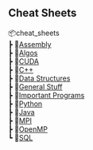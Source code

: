 ## Cheat Sheets
<!-- <base href="https://theprogrammerdavid.github.io/CC/cheat_sheets" > -->

📦cheat_sheets <br/>
 ┣ 📂[Assembly](cheat_sheets/Assembly/index) <br/>
 ┣ 📂[Algos](cheat_sheets/Algos/index) <br/>
 ┣ 📂[CUDA](cheat_sheets/CUDA/index) <br/>
 ┣ 📂[C++](cheat_sheets/C++/index) <br/>
 ┣ 📂[Data Structures](cheat_sheets/Data%20Structures/index) <br/>
 ┣ 📂[General Stuff](cheat_sheets/GeneralStuff/index) <br/>
 ┣ 📂[Important Programs](cheat_sheets/ImpPrograms/index) <br/>
 ┣ 📂[Python](cheat_sheets/Python/index) <br/>
 ┣ 📂[Java](cheat_sheets/Java/index) <br/>
 ┣ 📂[MPI](cheat_sheets/MPI/index) <br/>
 ┣ 📂[OpenMP](cheat_sheets/OpenMP/index) <br/>
 ┗ 📂[SQL](cheat_sheets/SQL/index) <br/>
  